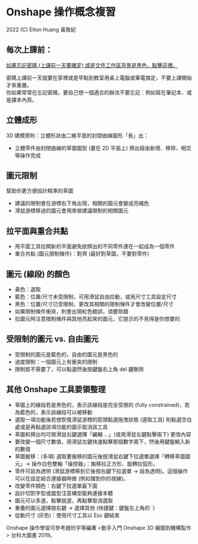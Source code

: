 # Onshape 操作概念複習

2022 (C) Elton Huang 黃敦紀

## 每次上課前：

[如果忘記密碼 (上課前一天要確定) 或是文件工作區背景是黑色，點擊這裡。](https://nandemoi.github.io/zl111/Onshape_Prep.pdf)  

密碼上課前一天就要在家裡或是早點到教室用桌上電腦或筆電搞定，不要上課開始才來重置。  
你如果常常在忘記密碼，要自己想一個適合的辦法不要忘記：例如寫在筆記本、或是課本內頁。  

<!--
## [第 0 課：滑鼠操作與工作環境](https://nandemoi.github.io/zl111/Onshape0.pdf)

## [第 1 課：盒子 (包括作業要交什麼)](https://nandemoi.github.io/zl111/Onshape1.pdf)

### [概念複習](https://nandemoi.github.io/zl111/Onshape_Basics.pdf)
-->

## 立體成形

3D 建模原則：立體形狀由二維平面的封閉曲線圖形「長」出：

* 立體零件由封閉曲線的草圖圖型 (畫在 2D 平面上) 擠出經由新增、移除、相交等操作完成

## 圖元限制

幫助你更方便設計精準的草圖

* 建議的限制會在游標右下角出現，相關的圖元會變成亮橘色 
* 滑鼠游標移過的圖元會用來做建議限制的相關圖元

## 拉平面與重合共點

* 用平面工具拉開新的平面避免欲擠出的不同零件連在一起成為一個零件
* 重合共點 (圖元限制條件)：對齊 (最好對草圖，不要對零件)

## 圖元 (線段) 的顏色

* 黃色：選取
* 藍色：位置/尺寸未受限制，可用滑鼠自由拉動，或用尺寸工具設定尺寸 
* 黑色：位置/尺寸已受限制，更改其相關的限制條件才會改變位置/尺寸 
* 如果限制條件衝突，則會出現紅色錯誤，須要除錯 
* 拉圖元時注意限制條件與其他亮起來的圖元，它提示的不見得是你想要的

## 受限制的圖元 vs. 自由圖元

* 受限制的圖元是藍色的，自由的圖元是黑色的
* 過度限制：一個圖元上有衝突的限制 
* 限制若不需要了，可以點選然後按鍵盤右上角 del 鍵刪除

## 其他 Onshape 工具要領整理

* 草圖上的線段若是黑色的，表示該線段是完全受限的 (fully constrained)，若為藍色的，表示該線段可以被移動
* 選取一項功能後若想恢復滑鼠游標的箭頭點選拖曳狀態 (選取工具) 則點選空白處或是再點選該項功能的圖示取消該工具
* 草圖和擠出均可按滑鼠右鍵選擇「編輯 ...」(或用滑鼠左鍵點擊兩下) 更改內容
* 要改變一個尺寸數值，用滑鼠左鍵快速點擊那個數字兩下，然後用鍵盤輸入新的數值
* 草圖搬移：(多項) 選取要搬移的圖元後按滑鼠右鍵下拉選單選擇「轉移草圖圖元」→ 操作白色雙軸「操控器」：搬移拉正方形、旋轉拉弧形。
* 零件可設為透明 (滑鼠游標移到它後按右鍵下拉選單 → 設為透明)。這個操作可以在設定結合連接器時做 (例如擋到你的視線)。
* 改變零件顏色：右鍵下拉選單最下面
* 設計切割字型或圖型注意構型能夠連接本體
* 圖元可以多選，點擊就選，再點擊取消選取
* 重疊的圖元選擇按右鍵 → 選擇其他 (快捷鍵：鍵盤左上角的 `)
* 從動尺寸 (灰色)：使用尺寸工具以 Esc 鍵結束

Onshape 操作學習可參考趙珩宇等編著 &lt;動手入門 Onshape 3D 繪圖到機構製作&gt; 台科大圖書 2019。
